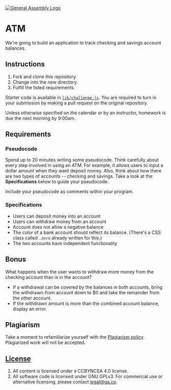 [![General Assembly Logo](https://camo.githubusercontent.com/1a91b05b8f4d44b5bbfb83abac2b0996d8e26c92/687474703a2f2f692e696d6775722e636f6d2f6b6538555354712e706e67)](https://generalassemb.ly/education/web-development-immersive)

# ATM

We're going to build an application to track checking and savings account
balances.

## Instructions

1. Fork and clone this repository.
1. Change into the new directory.
1. Fulfill the listed requirements.

Starter code is available in [`lib/challenge.js`](lib/challenge.js). You are
required to turn in your submission by making a pull request on the original
repository.

Unless otherwise specified on the calendar or by an instructor, homework is due
the next morning by 9:00am.

## Requirements

### Pseudocode

Spend up to 20 minutes writing some pseudocode. Think carefully about every step
involved in using an ATM. For example, it allows users to input a dollar amount
when they want deposit money. Also, think about how there are two types of
accounts -- checking and savings. Take a look at the **Specifications** below to
guide your pseudocode.

Include your pseudocode as comments within your program.

### Specifications

* Users can deposit money into an account
* Users can withdraw money from an account
* Account does not allow a negative balance
* The color of a bank account should reflect its balance. (There's a CSS class called `.zero` already written for this.)
* The two accounts have independent functionality

## Bonus

What happens when the user wants to withdraw more money from the checking account than is in the account?

* If a withdrawal can be covered by the balances in both accounts, bring the withdrawn-from account down to $0 and take the remainder from the other account.
* If the withdrawn amount is more than the combined account balance, display an error.

## Plagiarism

Take a moment to refamiliarize yourself with the [Plagiarism policy](https://git.generalassemb.ly/DC-WDI/Administrative/blob/master/plagiarism.md). Plagiarized work will not be accepted.

## [License](LICENSE)

1.  All content is licensed under a CC­BY­NC­SA 4.0 license.
1.  All software code is licensed under GNU GPLv3. For commercial use or
    alternative licensing, please contact legal@ga.co.
